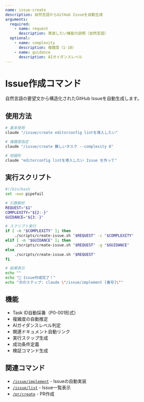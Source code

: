 ```yaml
---
name: issue-create
description: 自然言語からGitHub Issueを自動生成
arguments:
  required:
    - name: request
      description: 実装したい機能の説明（自然言語）
  optional:
    - name: complexity
      description: 複雑度（1-10）
    - name: guidance
      description: AIガイダンスレベル
---
```


# Issue作成コマンド

自然言語の要望文から構造化されたGitHub Issueを自動生成します。

## 使用方法

```bash
# 基本使用
claude "/issue/create editorconfig lintを導入したい"

# 複雑度指定
claude "/issue/create 難しいタスク --complexity 8"

# 短縮形
claude "editorconfig lintを導入したい Issue を作って"
```

## 実行スクリプト

```bash
#!/bin/bash
set -euo pipefail

# 引数解析
REQUEST="$1"
COMPLEXITY="${2:-}"
GUIDANCE="${3:-}"

# スクリプト実行
if [ -n "$COMPLEXITY" ]; then
    ./scripts/create-issue.sh "$REQUEST" -c "$COMPLEXITY"
elif [ -n "$GUIDANCE" ]; then
    ./scripts/create-issue.sh "$REQUEST" -g "$GUIDANCE"
else
    ./scripts/create-issue.sh "$REQUEST"
fi

# 結果表示
echo ""
echo "📝 Issue作成完了！"
echo "次のステップ: claude \"/issue/implement [番号]\""
```

## 機能

- Task ID自動採番（P0-001形式）
- 複雑度の自動推定
- AIガイダンスレベル判定
- 関連ドキュメント自動リンク
- 実行ステップ生成
- 成功条件定義
- 検証コマンド生成

## 関連コマンド

- [`/issue/implement`](implement.md) - Issueの自動実装
- [`/issue/list`](list.md) - Issue一覧表示
- [`/pr/create`](../pr/create.md) - PR作成

